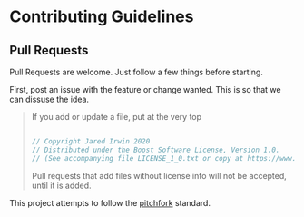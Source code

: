 # Contributing Guidelines

## Pull Requests

Pull Requests are welcome. Just follow a few things before starting.

First, post an issue with the feature or change wanted.
This is so that we can dissuse the idea.

> If you add or update a file, put at the very top
> ```cpp
> 
> // Copyright Jared Irwin 2020
> // Distributed under the Boost Software License, Version 1.0.
> // (See accompanying file LICENSE_1_0.txt or copy at https://www.boost.org/LICENSE_1_0.txt)
> 
> ```
> Pull requests that add files without license info will not be accepted, until it is added.

This project attempts to follow the [pitchfork](https://api.csswg.org/bikeshed/?force=1&url=https://raw.githubusercontent.com/vector-of-bool/pitchfork/develop/data/spec.bs) standard.